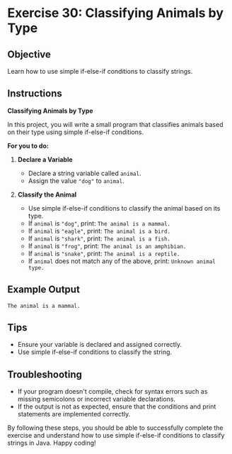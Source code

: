 # Exercise 30: Classifying Animals by Type

## Objective
Learn how to use simple if-else-if conditions to classify strings.

## Instructions

**Classifying Animals by Type**

In this project, you will write a small program that classifies animals based on their type using simple if-else-if conditions.

**For you to do:**

1. **Declare a Variable**
   - Declare a string variable called `animal`.
   - Assign the value `"dog"` to `animal`.

2. **Classify the Animal**
   - Use simple if-else-if conditions to classify the animal based on its type.
   - If `animal` is `"dog"`, print: `The animal is a mammal.`
   - If `animal` is `"eagle"`, print: `The animal is a bird.`
   - If `animal` is `"shark"`, print: `The animal is a fish.`
   - If `animal` is `"frog"`, print: `The animal is an amphibian.`
   - If `animal` is `"snake"`, print: `The animal is a reptile.`
   - If `animal` does not match any of the above, print: `Unknown animal type.`

## Example Output
```
The animal is a mammal.
```

## Tips
- Ensure your variable is declared and assigned correctly.
- Use simple if-else-if conditions to classify the string.

## Troubleshooting
- If your program doesn't compile, check for syntax errors such as missing semicolons or incorrect variable declarations.
- If the output is not as expected, ensure that the conditions and print statements are implemented correctly.

By following these steps, you should be able to successfully complete the exercise and understand how to use simple if-else-if conditions to classify strings in Java. Happy coding!